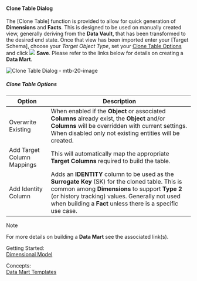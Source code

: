 #### Clone Table Dialog

The [Clone Table] function is provided to allow for quick generation of **Dimensions** and **Facts**.
 This is designed to be used on manually created view, generally deriving from the **Data Vault**, that has been transformed to the desired end state.
 Once that view has been imported enter your [Target Schema], choose your *Target Object Type*, set your [Clone Table Options](#clone-table-options) and click <img class="icon-inline" src="images/svg-icons/save.svg" /> **Save**.
 Please refer to the links below for details on creating a **Data Mart**.

![Clone Table Dialog - mtb-20-image](images/bimlflex-app-dialog-clone-table.png "Clone Table Dialog")

##### Clone Table Options

| Option                     | Description                                                                                                                                                                                                                                                           |
| -------------------------- | --------------------------------------------------------------------------------------------------------------------------------------------------------------------------------------------------------------------------------------------------------------------- |
| Overwrite Existing         | When enabled if the **Object** or associated **Columns** already exist, the **Object** and/or **Columns** will be overridden with current settings.  When disabled only not existing entities will be created.                                                        |
| Add Target Column Mappings | This will automatically map the appropriate **Target Columns** required to build the table.                                                                                                                                                                           |
| Add Identity Column        | Adds an **IDENTITY** column to be used as the **Surrogate Key** (SK) for the cloned table.  This is common among **Dimensions** to support **Type 2** (or history tracking) values.  Generally not used when building a **Fact** unless there is a specific use case. |

> [!NOTE]
> For more details on building a **Data Mart** see the associated link(s).
>
> Getting Started:  
> [Dimensional Model](xref:bimlflex-getting-started-dimensional-model)
>
> Concepts:  
> [Data Mart Templates](xref:bimlflex-data-delivery-index)
